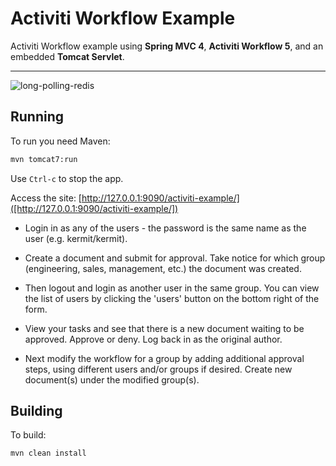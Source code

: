 # Activiti Workflow Example 


Activiti Workflow example using **Spring MVC 4**, **Activiti Workflow 5**, and an embedded **Tomcat Servlet**.
__________________________________________

![long-polling-redis](https://github.com/studerw/activiti-example/blob/master/example.gif)

## Running 
To run you need Maven:

```bash
mvn tomcat7:run
```
Use `Ctrl-c` to stop the app.

Access the site:
[http://127.0.0.1:9090/activiti-example/]([http://127.0.0.1:9090/activiti-example/])

* Login in as any of the users - the password is the same name as the user (e.g. kermit/kermit).

* Create a document and submit for approval. Take notice for which group (engineering, sales, management, etc.) the document was created.

* Then logout and login as another user in the same group. You can
view the list of users by clicking the 'users' button on the bottom right of the form.

* View your tasks and see that there is a new document waiting to be approved. Approve or deny. Log back in as the original author.

* Next modify the workflow for a group by adding additional approval steps, using different users and/or groups if desired. Create new document(s) under the modified group(s).


## Building 
To build:
```bash
mvn clean install
```

